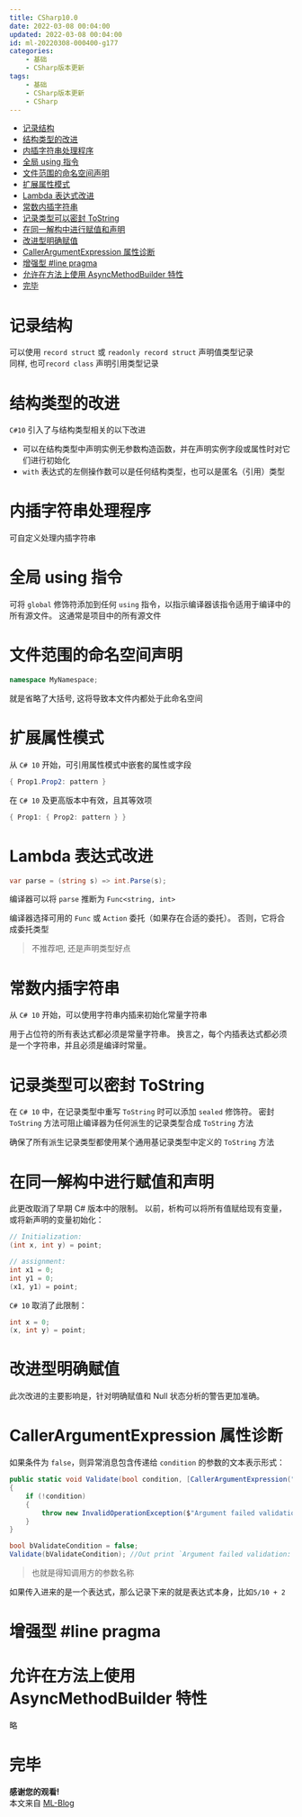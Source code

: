 ```yaml
---
title: CSharp10.0
date: 2022-03-08 00:04:00
updated: 2022-03-08 00:04:00
id: ml-20220308-000400-g177
categories:
	- 基础
	- CSharp版本更新
tags: 
	- 基础
	- CSharp版本更新
	- CSharp
---
```



- [记录结构](#记录结构)
- [结构类型的改进](#结构类型的改进)
- [内插字符串处理程序](#内插字符串处理程序)
- [全局 using 指令](#全局-using-指令)
- [文件范围的命名空间声明](#文件范围的命名空间声明)
- [扩展属性模式](#扩展属性模式)
- [Lambda 表达式改进](#lambda-表达式改进)
- [常数内插字符串](#常数内插字符串)
- [记录类型可以密封 ToString](#记录类型可以密封-tostring)
- [在同一解构中进行赋值和声明](#在同一解构中进行赋值和声明)
- [改进型明确赋值](#改进型明确赋值)
- [CallerArgumentExpression 属性诊断](#callerargumentexpression-属性诊断)
- [增强型 #line pragma](#增强型-line-pragma)
- [允许在方法上使用 AsyncMethodBuilder 特性](#允许在方法上使用-asyncmethodbuilder-特性)
- [完毕](#完毕)


<!--more-->

# 记录结构

可以使用 `record struct` 或 `readonly record struct` 声明值类型记录  
同样, 也可`record class` 声明引用类型记录

# 结构类型的改进

`C#10` 引入了与结构类型相关的以下改进

* 可以在结构类型中声明实例无参数构造函数，并在声明实例字段或属性时对它们进行初始化
* `with` 表达式的左侧操作数可以是任何结构类型，也可以是匿名（引用）类型

# 内插字符串处理程序

可自定义处理内插字符串

# 全局 using 指令

可将 `global` 修饰符添加到任何 `using` 指令，以指示编译器该指令适用于编译中的所有源文件。 这通常是项目中的所有源文件

# 文件范围的命名空间声明

```C#
namespace MyNamespace;
```

就是省略了大括号, 这将导致本文件内都处于此命名空间

# 扩展属性模式

从 `C# 10` 开始，可引用属性模式中嵌套的属性或字段

```C#
{ Prop1.Prop2: pattern }
```

在 `C# 10` 及更高版本中有效，且其等效项

```C#
{ Prop1: { Prop2: pattern } }
```

# Lambda 表达式改进

```C#
var parse = (string s) => int.Parse(s);
```

编译器可以将 `parse` 推断为 `Func<string, int>`

编译器选择可用的 `Func` 或 `Action` 委托（如果存在合适的委托）。 否则，它将合成委托类型

> 不推荐吧, 还是声明类型好点

# 常数内插字符串

从 `C# 10` 开始，可以使用字符串内插来初始化常量字符串

用于占位符的所有表达式都必须是常量字符串。 换言之，每个内插表达式都必须是一个字符串，并且必须是编译时常量。


# 记录类型可以密封 ToString

在 `C# 10` 中，在记录类型中重写 `ToString` 时可以添加 `sealed` 修饰符。 密封 `ToString` 方法可阻止编译器为任何派生的记录类型合成 `ToString` 方法

确保了所有派生记录类型都使用某个通用基记录类型中定义的 `ToString` 方法

# 在同一解构中进行赋值和声明

此更改取消了早期 C# 版本中的限制。 以前，析构可以将所有值赋给现有变量，或将新声明的变量初始化：

```C#
// Initialization:
(int x, int y) = point;

// assignment:
int x1 = 0;
int y1 = 0;
(x1, y1) = point;
```

`C# 10` 取消了此限制：
```C#
int x = 0;
(x, int y) = point;
```

# 改进型明确赋值

此次改进的主要影响是，针对明确赋值和 Null 状态分析的警告更加准确。



# CallerArgumentExpression 属性诊断

如果条件为 `false`，则异常消息包含传递给 `condition` 的参数的文本表示形式：

```C#
public static void Validate(bool condition, [CallerArgumentExpression("condition")] string? message=null)
{
    if (!condition)
    {
        throw new InvalidOperationException($"Argument failed validation: <{message}>");
    }
}

bool bValidateCondition = false;
Validate(bValidateCondition); //Out print `Argument failed validation: <{bValidateCondition}>`
```

> 也就是得知调用方的参数名称

如果传入进来的是一个表达式，那么记录下来的就是表达式本身，比如`5/10 + 2`

# 增强型 #line pragma
# 允许在方法上使用 AsyncMethodBuilder 特性

略

# 完毕

**感谢您的观看!**  
本文来自 [ML-Blog][ML-Blog_Link]

<!-- 图片 -->

<!-- 链接 -->

<!-- 水印 -->
[ML-Blog_Link]:https://userminghaoli.github.io/ "我的博客"
